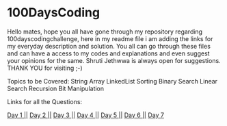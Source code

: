# 100DaysCoding

Hello mates, hope you all have gone through my repository regarding 100dayscodingchallenge, here in my readme file i am adding the links
for my everyday description and solution. You all can go through these files and can have a access to my codes and explanations and even suggest your 
opinions for the same.
Shruti Jethwwa is always open for suggestions.
THANK YOU for visiting ;-)

Topics to be Covered:
String
Array
LinkedList
Sorting
Binary Search
Linear Search
Recursion
Bit Manipulation

Links for all the Questions:

[Day 1 ||](https://github.com/shrutiJethwa/100DaysCoding/blob/main/Day%201)
[Day 2 ||](https://github.com/shrutiJethwa/100DaysCoding/blob/main/Day%202)
[Day 3 ||](https://github.com/shrutiJethwa/100DaysCoding/blob/main/Day%203)
[Day 4 ||](https://github.com/shrutiJethwa/100DaysCoding/blob/main/Day%204)
[Day 5 ||](https://github.com/shrutiJethwa/100DaysCoding/blob/main/Day%205)
[Day 6 ||](https://github.com/shrutiJethwa/100DaysCoding/tree/main/Day%206)
[Day 7](https://github.com/shrutiJethwa/100DaysCoding/tree/main/Day%207)
